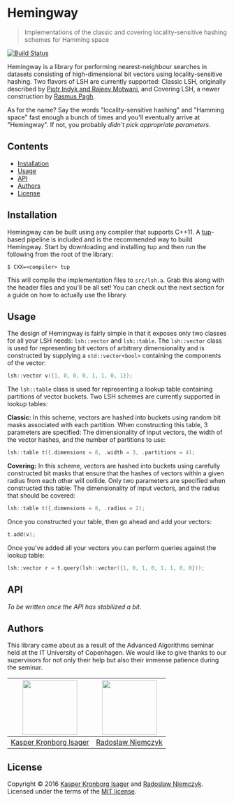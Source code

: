 # Hemingway

> Implementations of the classic and covering locality-sensitive hashing schemes for Hamming space

[![Build Status](https://semaphoreci.com/api/v1/kasperisager/hemingway/branches/master/badge.svg)](https://semaphoreci.com/kasperisager/hemingway)

Hemingway is a library for performing nearest-neighbour searches in datasets consisting of high-dimensional bit vectors using locality-sensitive hashing. Two flavors of LSH are currently supported: Classic LSH, originally described by [Piotr Indyk and Rajeev Motwani](http://dl.acm.org/citation.cfm?id=276876), and Covering LSH, a newer construction by [Rasmus Pagh](http://dl.acm.org/citation.cfm?id=2884436).

As for the name? Say the words "locality-sensitive hashing" and "Hamming space" fast enough a bunch of times and you'll eventually arrive at "Hemingway". If not, you probably _didn't pick appropriate parameters_.

## Contents

-   [Installation](#installation)
-   [Usage](#usage)
-   [API](#api)
-   [Authors](#authors)
-   [License](#license)

## Installation

Hemingway can be built using any compiler that supports C++11. A [tup](http://gittup.org/tup)-based pipeline is included and is the recommended way to build Hemingway. Start by downloading and installing tup and then run the following from the root of the library:

```console
$ CXX=<compiler> tup
```

This will compile the implementation files to `src/lsh.a`. Grab this along with the header files and you'll be all set! You can check out the next section for a guide on how to actually use the library.

## Usage

The design of Hemingway is fairly simple in that it exposes only two classes for all your LSH needs: `lsh::vector` and `lsh::table`. The `lsh::vector` class is used for representing bit vectors of arbitrary dimensionality and is constructed by supplying a `std::vector<bool>` containing the components of the vector:

```cpp
lsh::vector v({1, 0, 0, 0, 1, 1, 0, 1});
```

The `lsh::table` class is used for representing a lookup table containing partitions of vector buckets. Two LSH schemes are currently supported in lookup tables:

__Classic:__ In this scheme, vectors are hashed into buckets using random bit masks associated with each partition. When constructing this table, 3 parameters are specified: The dimensionality of input vectors, the width of the vector hashes, and the number of partitions to use:

```cpp
lsh::table t({.dimensions = 8, .width = 3, .partitions = 4);
```

__Covering:__ In this scheme, vectors are hashed into buckets using carefully constructed bit masks that ensure that the hashes of vectors within a given radius from each other will collide. Only two parameters are specified when constructed this table: The dimensionality of input vectors, and the radius that should be covered:

```cpp
lsh::table t({.dimensions = 8, .radius = 2);
```

Once you constructed your table, then go ahead and add your vectors:

```cpp
t.add(v);
```

Once you've added all your vectors you can perform queries against the lookup table:

```cpp
lsh::vector r = t.query(lsh::vector({1, 0, 1, 0, 1, 1, 0, 0}));
```

## API

_To be written once the API has stabilized a bit._

## Authors

This library came about as a result of the Advanced Algorithms seminar held at the IT University of Copenhagen. We would like to give thanks to our supervisors for not only their help but also their immense patience during the seminar.

[<img src=https://github.com/kasperisager.png width=125>](http://github.com/kasperisager) | [<img src=https://github.com/Nemeczek.png width=125>](http://github.com/Nemeczek)
--- | ---
[Kasper Kronborg Isager](http://github.com/kasperisager) | [Radoslaw Niemczyk](http://github.com/Nemeczek)

## License

Copyright &copy; 2016 [Kasper Kronborg Isager](https://github.com/kasperisager)
and [Radoslaw Niemczyk](https://github.com/Nemeczek). Licensed under the terms of the [MIT license](LICENSE.md).

